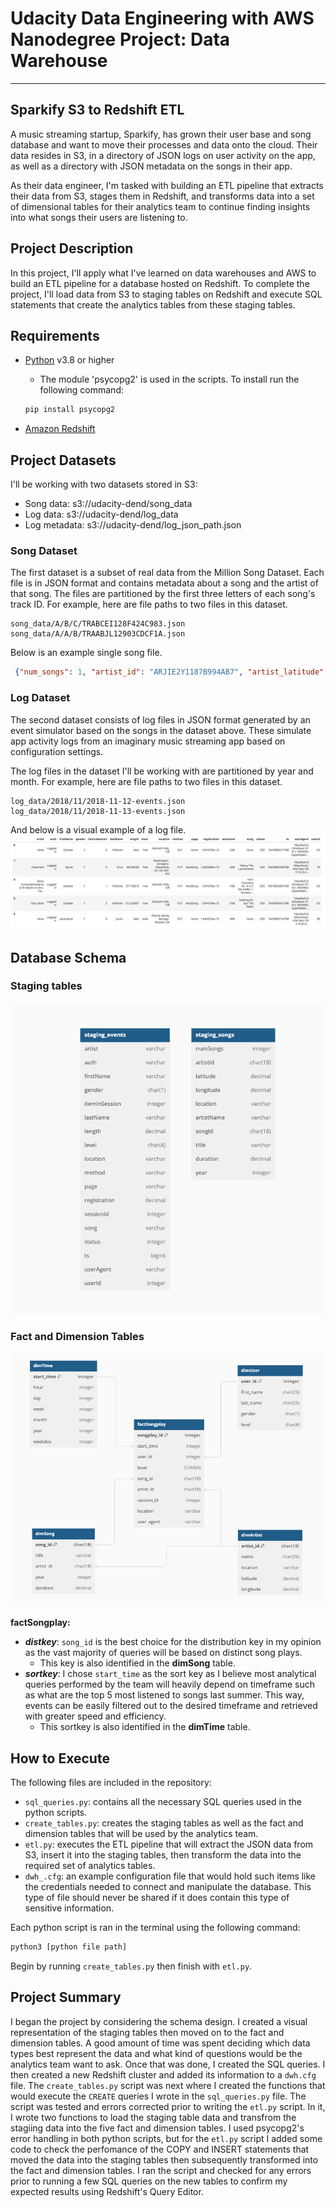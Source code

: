 # Udacity Data Engineering with AWS Nanodegree Project: Data Warehouse

---

## Sparkify S3 to Redshift ETL

A music streaming startup, Sparkify, has grown their user base and song database and want to move their processes and data onto the cloud. Their data resides in S3, in a directory of JSON logs on user activity on the app, as well as a directory with JSON metadata on the songs in their app.

As their data engineer, I'm tasked with building an ETL pipeline that extracts their data from S3, stages them in Redshift, and transforms data into a set of dimensional tables for their analytics team to continue finding insights into what songs their users are listening to.

## Project Description

In this project, I'll apply what I've learned on data warehouses and AWS to build an ETL pipeline for a database hosted on Redshift. To complete the project, I'll load data from S3 to staging tables on Redshift and execute SQL statements that create the analytics tables from these staging tables.

## Requirements

- [Python](https://www.python.org/downloads/) v3.8 or higher
  - The module 'psycopg2' is used in the scripts. To install run the following command:

  ```bash
  pip install psycopg2
  ```

- [Amazon Redshift](https://docs.aws.amazon.com/redshift/)

## Project Datasets

I'll be working with two datasets stored in S3:

- Song data: s3://udacity-dend/song_data
- Log data: s3://udacity-dend/log_data
- Log metadata: s3://udacity-dend/log_json_path.json

### Song Dataset

The first dataset is a subset of real data from the Million Song Dataset. Each file is in JSON format and contains metadata about a song and the artist of that song. The files are partitioned by the first three letters of each song's track ID. For example, here are file paths to two files in this dataset.

```text
song_data/A/B/C/TRABCEI128F424C983.json
song_data/A/A/B/TRAABJL12903CDCF1A.json
```

Below is an example single song file.

```json
 {"num_songs": 1, "artist_id": "ARJIE2Y1187B994AB7", "artist_latitude": null, "artist_longitude": null, "artist_location": "", "artist_name": "Line Renaud", "song_id": "SOUPIRU12A6D4FA1E1", "title": "Der Kleine Dompfaff", "duration": 152.92036, "year": 0}
```

### Log Dataset

The second dataset consists of log files in JSON format generated by an event simulator based on the songs in the dataset above. These simulate app activity logs from an imaginary music streaming app based on configuration settings.

The log files in the dataset I'll be working with are partitioned by year and month. For example, here are file paths to two files in this dataset.

```text
log_data/2018/11/2018-11-12-events.json
log_data/2018/11/2018-11-13-events.json
```

And below is a visual example of a log file.
![log data](images/log-data.png)

## Database Schema

### Staging tables

![staging_tables](images/staging_tables.png)

### Fact and Dimension Tables

![fact_and_dim_tables](images/fact_and_dim_tables.png)

**factSongplay:**

- ***distkey***: `song_id` is the best choice for the distribution key in my opinion as the vast majority of queries will be based on distinct song plays.
  - This key is also identified in the **dimSong** table.
- ***sortkey***: I chose `start_time` as the sort key as I believe most analytical queries performed by the team will heavily depend on timeframe such as what are the top 5 most listened to songs last summer. This way, events can be easily filtered out to the desired timeframe and retrieved with greater speed and efficiency.
  - This sortkey is also identified in the **dimTime** table.

## How to Execute

The following files are included in the repository:

- `sql_queries.py`: contains all the necessary SQL queries used in the python scripts.
- `create_tables.py`: creates the staging tables as well as the fact and dimension tables that will be used by the analytics team.
- `etl.py`: executes the ETL pipeline that will extract the JSON data from S3, insert it into the staging tables, then transform the data into the required set of analytics tables.
- `dwh_.cfg`: an example configuration file that would hold such items like the credentials needed to connect and manipulate the database. This type of file should never be shared if it does contain this type of sensitive information.

Each python script is ran in the terminal using the following command:

```bash
python3 [python file path]
```

Begin by running `create_tables.py` then finish with `etl.py`.

## Project Summary

I began the project by considering the schema design. I created a visual representation of the staging tables then moved on to the fact and dimension tables. A good amount of time was spent deciding which data types best represent the data and what kind of questions would be the analytics team want to ask. Once that was done, I created the SQL queries. I then created a new Redshift cluster and added its information to a `dwh.cfg` file. The `create_tables.py` script was next where I created the functions that would execute the `CREATE` queries I wrote in the `sql_queries.py` file. The script was tested and errors corrected prior to writing the `etl.py` script. In it, I wrote two functions to load the staging table data and transfrom the stagiing data into the five fact and dimension tables. I used psycopg2's error handling in both python scripts, but for the `etl.py` script I added some code to check the perfomance of the COPY and INSERT statements that moved the data into the staging tables then subsequently transformed into the fact and dimension tables. I ran the script and checked for any errors prior to running a few SQL queries on the new tables to confirm my expected results using Redshift's Query Editor.
